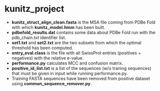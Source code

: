 # kunitz_project
- **kunitz_struct_align_clean.fasta** is the MSA file coming from PDBe Fold with which **kunitz_model.hmm** has been built.
- **pdbefold_results.dat** contains some data about PDBe Fold run with the pdb_chain.txt identifier list.
- **set1.txt** and **set2.txt** are the two subsets from which the optimal threshold has been computed.
- **entry_eval.class** is the file with all SwissProt entries (positives + negatives) with the relative e-value.
- **performance.py** calculates MCC and confusion matrix.
- **positive_id_list.txt** is a list of the sequences (w/o traning sequences) that must be given in input while running performance.py.
- Training FASTA sequences have been removed from positive dataset using **common_sequence_remover.py**.
